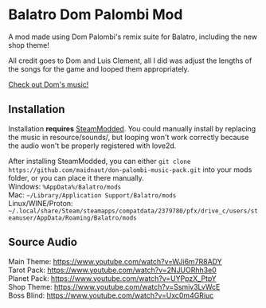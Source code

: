 # Balatro Dom Palombi Mod

A mod made using Dom Palombi's remix suite for Balatro, including the new shop theme!

All credit goes to Dom and Luis Clement, all I did was adjust the lengths of the songs for the game and looped them appropriately.

[Check out Dom's music!](https://www.dompalombimusic.com/)

## Installation

Installation **requires** [SteamModded](https://github.com/Steamodded/smods). You could manually install by replacing the music in resource/sounds/, but looping won't work correctly because the audio won't be properly registered with love2d.

After installing SteamModded, you can either ``git clone https://github.com/maidnaut/don-palombi-music-pack.git`` into your mods folder, or you can place it there manually.  
Windows: ``%AppData%/Balatro/mods``  
Mac: ``~/Library/Application Support/Balatro/mods``  
Linux/WINE/Proton: ``~/.local/share/Steam/steamapps/compatdata/2379780/pfx/drive_c/users/steamuser/AppData/Roaming/Balatro/mods``  

## Source Audio

Main Theme: https://www.youtube.com/watch?v=WJi6m7R8ADY  
Tarot Pack: https://www.youtube.com/watch?v=2NJUORhh3e0  
Planet Pack: https://www.youtube.com/watch?v=UYPpzX_PtpY  
Shop Theme: https://www.youtube.com/watch?v=Ssmiv3LvWcE  
Boss Blind: https://www.youtube.com/watch?v=Uxc0m4GRiuc  

